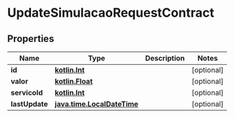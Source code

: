 # UpdateSimulacaoRequestContract

## Properties
Name | Type | Description | Notes
------------ | ------------- | ------------- | -------------
**id** | [**kotlin.Int**](.md) |  |  [optional]
**valor** | [**kotlin.Float**](.md) |  |  [optional]
**servicoId** | [**kotlin.Int**](.md) |  |  [optional]
**lastUpdate** | [**java.time.LocalDateTime**](java.time.LocalDateTime.md) |  |  [optional]
